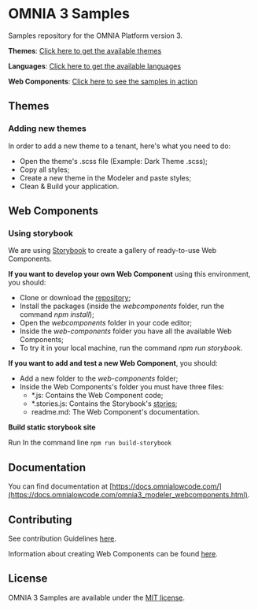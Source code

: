 # OMNIA 3 Samples

Samples repository for the OMNIA Platform version 3.

**Themes**: [Click here to get the available themes](https://github.com/OMNIALowCode/omnia3-samples/tree/master/themes)

**Languages**: [Click here to get the available languages](https://github.com/OMNIALowCode/omnia3-samples/tree/master/languages)

**Web Components**: [Click here to see the samples in action](https://omnialowcode.github.io/omnia3-samples/webcomponents/docs)

## Themes

### Adding new themes

In order to add a new theme to a tenant, here's what you need to do:

- Open the theme's .scss file (Example: Dark Theme .scss);
- Copy all styles;
- Create a new theme in the Modeler and paste styles;
- Clean & Build your application.
 
## Web Components

### Using storybook

We are using [Storybook](https://storybook.js.org/docs/basics/introduction/) to create a gallery of ready-to-use Web Components.

**If you want to develop your own Web Component** using this environment, you should:

- Clone or download the [repository](https://github.com/OMNIALowCode/omnia3-samples);
- Install the packages (inside the _webcomponents_ folder, run the command _npm install_);
- Open the _webcomponents_ folder in your code editor;
- Inside the _web-components_ folder you have all the available Web Components;
- To try it in your local machine, run the command _npm run storybook_.

**If you want to add and test a new Web Component**, you should:

- Add a new folder to the _web-components_ folder;
- Inside the Web Components's folder you must have three files:
  - \*.js: Contains the Web Component code;
  - \*.stories.js: Contains the Storybook's [stories](https://storybook.js.org/docs/guides/guide-html/#step-4-write-your-stories);
  - readme.md: The Web Component's documentation.

**Build static storybook site**

Run In the command line `npm run build-storybook`

## Documentation

You can find documentation at [https://docs.omnialowcode.com/](https://docs.omnialowcode.com/omnia3_modeler_webcomponents.html).

## Contributing

See contribution Guidelines [here](CONTRIBUTING.md).

Information about creating Web Components can be found [here](https://github.com/OMNIALowCode/omnia3-samples#web-components).

## License

OMNIA 3 Samples are available under the [MIT license](http://opensource.org/licenses/MIT).
